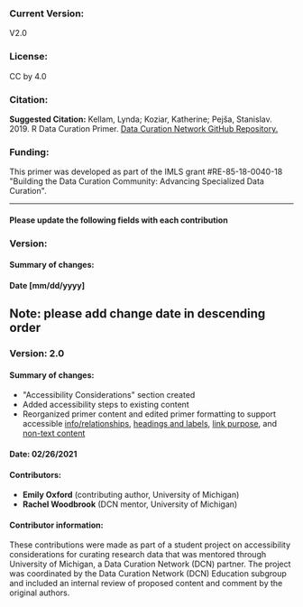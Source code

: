 ### Current Version:

V2.0

### License:

CC by 4.0

### Citation:

**Suggested Citation:** Kellam, Lynda; Koziar, Katherine; Pejša, Stanislav. 2019. R Data Curation Primer. [Data Curation Network GitHub Repository.](https://github.com/DataCurationNetwork/data-primers)

### Funding:

This primer was developed as part of the IMLS grant #RE-85-18-0040-18 "Building the Data Curation Community: Advancing Specialized Data Curation".

_____________

#### Please update the following fields with each contribution

### Version:

#### Summary of changes:

#### Date [mm/dd/yyyy]

Note: please add change date in descending order
-----------
### Version: 2.0

#### Summary of changes: 

- "Accessibility Considerations" section created
- Added accessibility steps to existing content
- Reorganized primer content and edited primer formatting to support accessible [info/relationships](https://www.w3.org/WAI/WCAG21/quickref/?showtechniques=131%2C132#info-and-relationships), [headings and labels](https://www.w3.org/WAI/WCAG21/quickref/#headings-and-labels), [link purpose](https://www.w3.org/WAI/WCAG21/quickref/#link-purpose-in-context), and [non-text content](https://www.w3.org/WAI/WCAG21/quickref/#non-text-content)

#### Date: 02/26/2021

#### Contributors:

- **Emily Oxford** (contributing author, University of Michigan)
- **Rachel Woodbrook** (DCN mentor, University of Michigan)

#### Contributor information: 

These contributions were made as part of a student project on accessibility considerations for curating research data that was mentored through University of Michigan, a Data Curation Network (DCN) partner. The project was coordinated by the Data Curation Network (DCN) Education subgroup and included an internal review of proposed content and comment by the original authors. 
